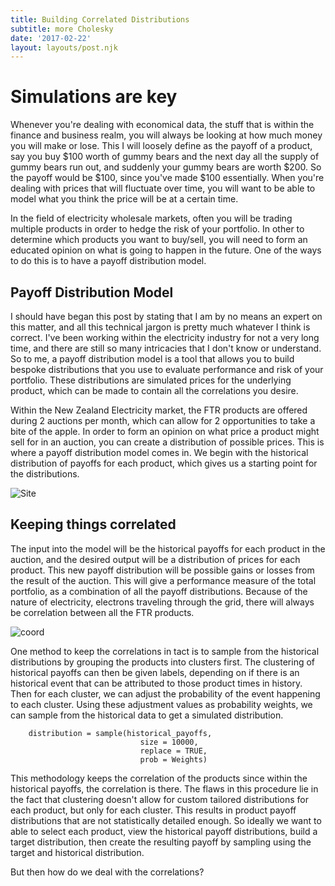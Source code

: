 ```yaml
---
title: Building Correlated Distributions
subtitle: more Cholesky
date: '2017-02-22'
layout: layouts/post.njk
---
```


# Simulations are key

Whenever you're dealing with economical data, the stuff that is within the
finance and business realm, you will always be looking at how much money you
will make or lose. This I will loosely define as the payoff of a product, say
you buy $100 worth of gummy bears and the next day all the supply of gummy
bears run out, and suddenly your gummy bears are worth $200. So the payoff
would be $100, since you've made $100 essentially. When you're dealing with
prices that will fluctuate over time, you will want to be able to model what
you think the price will be at a certain time.

In the field of electricity wholesale markets, often you will be trading
multiple products in order to hedge the risk of your portfolio. In other to
determine which products you want to buy/sell, you will need to form an
educated opinion on what is going to happen in the future. One of the ways to
do this is to have a payoff distribution model.

## Payoff Distribution Model

I should have began this post by stating that I am by no means an expert on
this matter, and all this technical jargon is pretty much whatever I think is
correct. I've been working within the electricity industry for not a very long
time, and there are still so many intricacies that I don't know or understand.
So to me, a payoff distribution model is a tool that allows you to build
bespoke distributions that you use to evaluate performance and risk of your
portfolio. These distributions are simulated prices for the underlying
product, which can be made to contain all the correlations you desire.

Within the New Zealand Electricity market, the FTR products are offered during
2 auctions per month, which can allow for 2 opportunities to take a bite of
the apple. In order to form an opinion on what price a product might sell for
in an auction, you can create a distribution of possible prices. This is where
a payoff distribution model comes in. We begin with the historical
distribution of payoffs for each product, which gives us a starting point for
the distributions.

![Site][2]

## Keeping things correlated

The input into the model will be the historical payoffs for each product in
the auction, and the desired output will be a distribution of prices for each
product. This new payoff distribution will be possible gains or losses from
the result of the auction. This will give a performance measure of the total
portfolio, as a combination of all the payoff distributions. Because of the
nature of electricity, electrons traveling through the grid, there will always
be correlation between all the FTR products.

![coord][3]

One method to keep the correlations in tact is to sample from the historical
distributions by grouping the products into clusters first. The clustering of
historical payoffs can then be given labels, depending on if there is an
historical event that can be attributed to those product times in history.
Then for each cluster, we can adjust the probability of the event happening to
each cluster. Using these adjustment values as probability weights, we can
sample from the historical data to get a simulated distribution.

```
    distribution = sample(historical_payoffs,
                             size = 10000,
                             replace = TRUE,
                             prob = Weights)
```

This methodology keeps the correlation of the products since within the
historical payoffs, the correlation is there. The flaws in this procedure lie
in the fact that clustering doesn't allow for custom tailored distributions
for each product, but only for each cluster. This results in product payoff
distributions that are not statistically detailed enough. So ideally we want
to able to select each product, view the historical payoff distributions,
build a target distribution, then create the resulting payoff by sampling
using the target and historical distribution.

But then how do we deal with the correlations?

[2]: /figures/payoffs.png

[3]: /figures/pparcoord.png